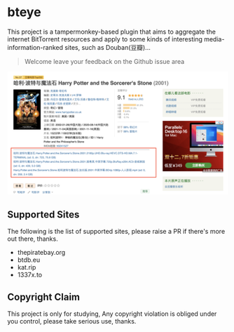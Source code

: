 # bteye

This project is a tampermonkey-based plugin that aims to aggregate the internet BitTorrent resources and apply to some kinds of interesting media-information-ranked sites, such as Douban(豆瓣)...

> Welcome leave your feedback on the Github issue area

![IMG](https://github.com/caryyu/bteye/raw/master/poster.png)

## Supported Sites

The following is the list of supported sites, please raise a PR if there's more out there, thanks.

- thepiratebay.org
- btdb.eu
- kat.rip
- 1337x.to 

## Copyright Claim

This project is only for studying, Any copyright violation is obliged under you control, please take serious use, thanks.

